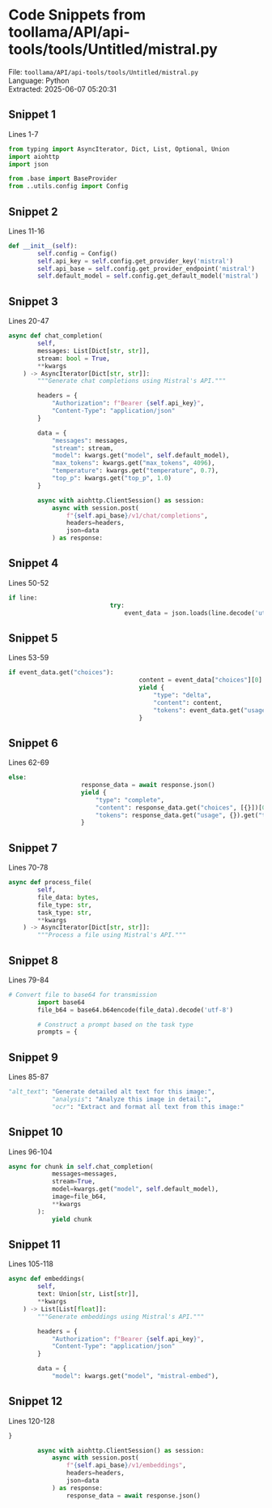 # Code Snippets from toollama/API/api-tools/tools/Untitled/mistral.py

File: `toollama/API/api-tools/tools/Untitled/mistral.py`  
Language: Python  
Extracted: 2025-06-07 05:20:31  

## Snippet 1
Lines 1-7

```Python
from typing import AsyncIterator, Dict, List, Optional, Union
import aiohttp
import json

from .base import BaseProvider
from ..utils.config import Config
```

## Snippet 2
Lines 11-16

```Python
def __init__(self):
        self.config = Config()
        self.api_key = self.config.get_provider_key('mistral')
        self.api_base = self.config.get_provider_endpoint('mistral')
        self.default_model = self.config.get_default_model('mistral')
```

## Snippet 3
Lines 20-47

```Python
async def chat_completion(
        self,
        messages: List[Dict[str, str]],
        stream: bool = True,
        **kwargs
    ) -> AsyncIterator[Dict[str, str]]:
        """Generate chat completions using Mistral's API."""

        headers = {
            "Authorization": f"Bearer {self.api_key}",
            "Content-Type": "application/json"
        }

        data = {
            "messages": messages,
            "stream": stream,
            "model": kwargs.get("model", self.default_model),
            "max_tokens": kwargs.get("max_tokens", 4096),
            "temperature": kwargs.get("temperature", 0.7),
            "top_p": kwargs.get("top_p", 1.0)
        }

        async with aiohttp.ClientSession() as session:
            async with session.post(
                f"{self.api_base}/v1/chat/completions",
                headers=headers,
                json=data
            ) as response:
```

## Snippet 4
Lines 50-52

```Python
if line:
                            try:
                                event_data = json.loads(line.decode('utf-8').split('data: ')[1])
```

## Snippet 5
Lines 53-59

```Python
if event_data.get("choices"):
                                    content = event_data["choices"][0].get("delta", {}).get("content", "")
                                    yield {
                                        "type": "delta",
                                        "content": content,
                                        "tokens": event_data.get("usage", {}).get("total_tokens", 0)
                                    }
```

## Snippet 6
Lines 62-69

```Python
else:
                    response_data = await response.json()
                    yield {
                        "type": "complete",
                        "content": response_data.get("choices", [{}])[0].get("message", {}).get("content", ""),
                        "tokens": response_data.get("usage", {}).get("total_tokens", 0)
                    }
```

## Snippet 7
Lines 70-78

```Python
async def process_file(
        self,
        file_data: bytes,
        file_type: str,
        task_type: str,
        **kwargs
    ) -> AsyncIterator[Dict[str, str]]:
        """Process a file using Mistral's API."""
```

## Snippet 8
Lines 79-84

```Python
# Convert file to base64 for transmission
        import base64
        file_b64 = base64.b64encode(file_data).decode('utf-8')

        # Construct a prompt based on the task type
        prompts = {
```

## Snippet 9
Lines 85-87

```Python
"alt_text": "Generate detailed alt text for this image:",
            "analysis": "Analyze this image in detail:",
            "ocr": "Extract and format all text from this image:"
```

## Snippet 10
Lines 96-104

```Python
async for chunk in self.chat_completion(
            messages=messages,
            stream=True,
            model=kwargs.get("model", self.default_model),
            image=file_b64,
            **kwargs
        ):
            yield chunk
```

## Snippet 11
Lines 105-118

```Python
async def embeddings(
        self,
        text: Union[str, List[str]],
        **kwargs
    ) -> List[List[float]]:
        """Generate embeddings using Mistral's API."""

        headers = {
            "Authorization": f"Bearer {self.api_key}",
            "Content-Type": "application/json"
        }

        data = {
            "model": kwargs.get("model", "mistral-embed"),
```

## Snippet 12
Lines 120-128

```Python
}

        async with aiohttp.ClientSession() as session:
            async with session.post(
                f"{self.api_base}/v1/embeddings",
                headers=headers,
                json=data
            ) as response:
                response_data = await response.json()
```

